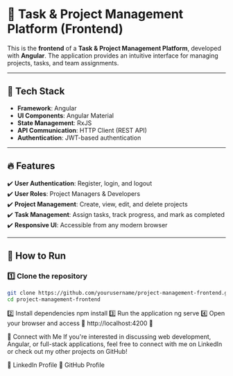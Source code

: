 # 📝 Task & Project Management Platform (Frontend)

This is the **frontend** of a **Task & Project Management Platform**, developed with **Angular**. The application provides an intuitive interface for managing projects, tasks, and team assignments.

---

## 🚀 Tech Stack  

- **Framework**: Angular  
- **UI Components**: Angular Material  
- **State Management**: RxJS  
- **API Communication**: HTTP Client (REST API)  
- **Authentication**: JWT-based authentication  

---

## 🔥 Features  

✔️ **User Authentication**: Register, login, and logout  
✔️ **User Roles**: Project Managers & Developers  
✔️ **Project Management**: Create, view, edit, and delete projects  
✔️ **Task Management**: Assign tasks, track progress, and mark as completed  
✔️ **Responsive UI**: Accessible from any modern browser  

---

## 📌 How to Run  

### 1️⃣ Clone the repository  
```bash
git clone https://github.com/yourusername/project-management-frontend.git
cd project-management-frontend
```
2️⃣ Install dependencies
npm install
3️⃣ Run the application
ng serve
4️⃣ Open your browser and access
🔗 http://localhost:4200 🚀

📢 Connect with Me
If you're interested in discussing web development, Angular, or full-stack applications, feel free to connect with me on LinkedIn or check out my other projects on GitHub!

🔗 LinkedIn Profile
🔗 GitHub Profile
